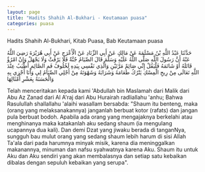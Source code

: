 ```yaml
---
layout: page
title: "Hadits Shahih Al-Bukhari - Keutamaan puasa"
categories: puasa
---
```


Hadits Shahih Al-Bukhari, Kitab Puasa, Bab Keutamaan puasa

<p class="arab">
حَدَّثَنَا عَبْدُ اللَّهِ بْنُ مَسْلَمَةَ عَنْ مَالِكٍ عَنْ أَبِي الزِّنَادِ عَنْ الْأَعْرَجِ عَنْ أَبِي هُرَيْرَةَ رَضِيَ اللَّهُ عَنْهُ أَنَّ رَسُولَ اللَّهِ صَلَّى اللَّهُ عَلَيْهِ وَسَلَّمَ قَالَ الصِّيَامُ جُنَّةٌ فَلَا يَرْفُثْ وَلَا يَجْهَلْ وَإِنْ امْرُؤٌ قَاتَلَهُ أَوْ شَاتَمَهُ فَلْيَقُلْ إِنِّي صَائِمٌ مَرَّتَيْنِ وَالَّذِي نَفْسِي بِيَدِهِ لَخُلُوفُ فَمِ الصَّائِمِ أَطْيَبُ عِنْدَ اللَّهِ تَعَالَى مِنْ رِيحِ الْمِسْكِ يَتْرُكُ طَعَامَهُ وَشَرَابَهُ وَشَهْوَتَهُ مِنْ أَجْلِي الصِّيَامُ لِي وَأَنَا أَجْزِي بِهِ وَالْحَسَنَةُ بِعَشْرِ أَمْثَالِهَا
</p>

Telah menceritakan kepada kami 'Abdullah bin Maslamah dari Malik dari Abu Az Zanad dari Al A'raj dari Abu Hurairah radliallahu 'anhu; Bahwa Rasulullah shallallahu 'alaihi wasallam bersabda: "Shaum itu benteng, maka (orang yang melaksanakannya) janganlah berbuat kotor (rafats) dan jangan pula berbuat bodoh. Apabila ada orang yang mengajaknya berkelahi atau menghinanya maka katakanlah aku sedang shaum (ia mengulang ucapannya dua kali). Dan demi Dzat yang jiwaku berada di tanganNya, sungguh bau mulut orang yang sedang shaum lebih harum di sisi Allah Ta'ala dari pada harumnya minyak misik, karena dia meninggalkan makanannya, minuman dan nafsu syahwatnya karena Aku. Shaum itu untuk Aku dan Aku sendiri yang akan membalasnya dan setiap satu kebaikan dibalas dengan sepuluh kebaikan yang serupa".
